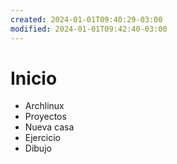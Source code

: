 ```yaml
---
created: 2024-01-01T09:40:29-03:00
modified: 2024-01-01T09:42:40-03:00
---
```


# Inicio

- Archlinux
- Proyectos
- Nueva casa
- Ejercicio
- Dibujo
